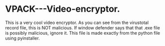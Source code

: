 # VPACK---Video-encryptor.
This is a very cool video encryptor. 
As you can see from the virustotal record file, this is NOT malicious. If window defender says that that .exe file is possibly malicious, ignore it. This file is made exactly from the python file using pyinstaller.
